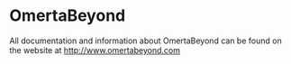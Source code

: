 # OmertaBeyond

All documentation and information about OmertaBeyond can be found on the website at http://www.omertabeyond.com